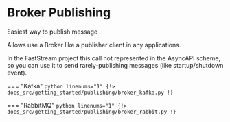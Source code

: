 # Broker Publishing

Easiest way to publish message

Allows use a Broker like a publisher client in any applications.

In the FastStream project this call not represented in the AsyncAPI scheme, so you can use it to send rarely-publishing messages (like startup/shutdown event).

=== "Kafka"
    ```python linenums="1"
    {!> docs_src/getting_started/publishing/broker_kafka.py !}
    ```

=== "RabbitMQ"
    ```python linenums="1"
    {!> docs_src/getting_started/publishing/broker_rabbit.py !}
    ```
